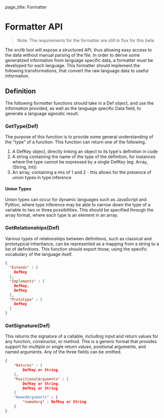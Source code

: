page_title: Formatter

# Formatter API

> Note: The requirements for the formatter are still in flux for this beta

The srclib tool will expose a structured API, thus allowing easy access to the
data without manual parsing of the file. In order to derive some generalized
information from language specific data, a formatter must be developed for each
language. This formatter should implement the following transformations, that
convert the raw language data to useful information.

## Definition

The following formatter functions should take in a Def object, and use the
information provided, as well as the language specific Data field, to generate a
language agnostic result.

### GetType(Def)

The purpose of this function is to provide some general understanding of the
"type" of a function. This function can return one of the following.

1. A DefKey object, directly linking an object to its type's definition in code
1. A string containing the name of the type of the definition, for instances
   where the type cannot be expressed by a single DefKey (eg: Array<int>,
   (String, Int))
1. An array, containing a mix of 1 and 2 - this allows for the presence of union
   types in type inference

#### Union Types

Union types can occur for dynamic languages such as JavaScript and Python, where
type inference may be able to narrow down the type of a variable to two or three
possibilities. This should be specified through the array format, where each
type is an element in an array.

### GetRelationships(Def)

Various types of relationships between definitions, such as classical and
prototypical inheritance, can be represented as a mapping from a string to a
list of definitions. This function should export those, using the specific
vocabulary of the language itself.

```json
{
  "Extends" : [
  	DefKey
  ],
  "Implements" : [
  	DefKey,
  	DefKey
  ],
  "Prototype" : [
  	DefKey
  ]
}
```

### GetSignature(Def)

This returns the signature of a callable, including input and return values for
any function, constructor, or method. This is a generic format that provides
support for multiple or single return values, positional arguments, and named
arguments. Any of the three fields can be omitted.

```json
{
	"Returns" : [
		DefKey or String
	],
	"PositionalArguments" : [
		DefKey or String,
		DefKey or String
	]
	"NamedArguments" : {
		"namedarg" : DefKey or String
	}
}
```
